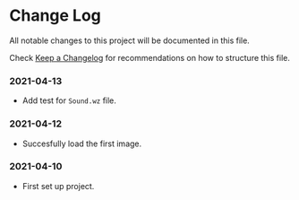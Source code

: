 # Change Log

All notable changes to this project will be documented in this file.

Check [Keep a Changelog](http://keepachangelog.com/) for recommendations on how to structure this file.


### 2021-04-13

* Add test for `Sound.wz` file.

### 2021-04-12

* Succesfully load the first image.

### 2021-04-10

* First set up project.
